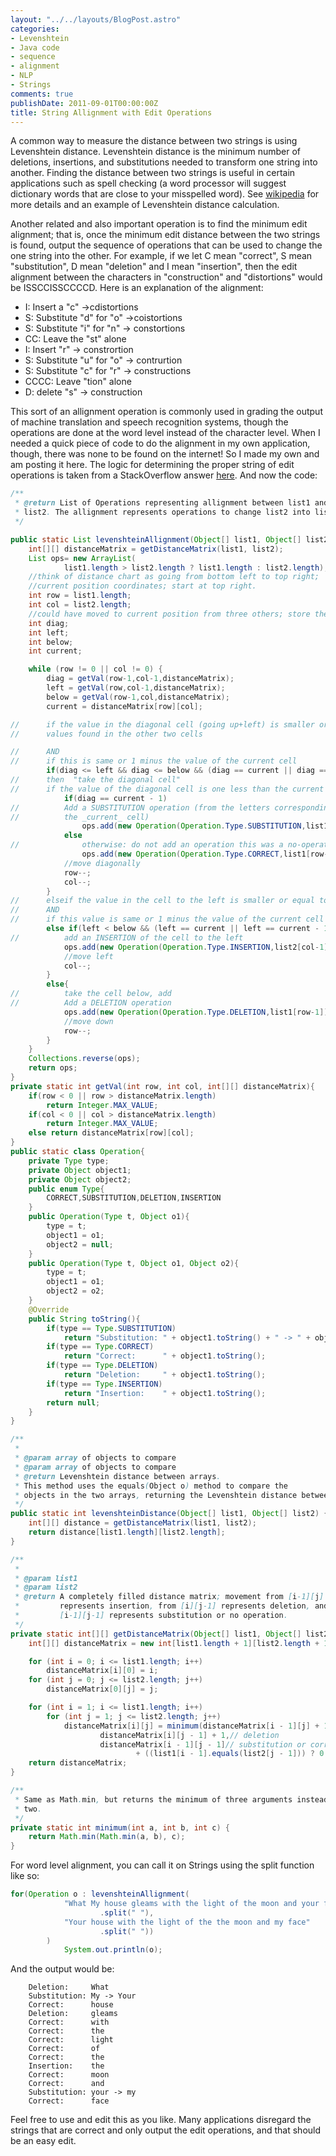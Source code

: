 ```yaml
---
layout: "../../layouts/BlogPost.astro"
categories:
- Levenshtein
- Java code
- sequence
- alignment
- NLP
- Strings
comments: true
publishDate: 2011-09-01T00:00:00Z
title: String Allignment with Edit Operations
---
```


A common way to measure the distance between two strings is using Levenshtein distance. Levenshtein distance is the minimum number of deletions, insertions, and substitutions needed to transform one string into another. Finding the distance between two strings is useful in certain applications such as spell checking (a word processor will suggest dictionary words that are close to your misspelled word). See [wikipedia](http://en.wikipedia.org/wiki/Levenshtein_distance) for more details and an example of Levenshtein distance calculation.

Another related and also important operation is to find the minimum edit alignment; that is, once the minimum edit distance between the two strings is found, output the sequence of operations that can be used to change the one string into the other. For example, if we let C mean "correct", S mean "substitution", D mean "deletion" and I mean "insertion", then the edit alignment between the characters in "construction" and "distortions" would be ISSCCISSCCCCD. Here is an explanation of the alignment:

* I: Insert a "c" ->cdistortions
* S: Substitute "d" for "o" ->coistortions
* S: Substitute "i" for "n" -> constortions
* CC: Leave the "st" alone
* I: Insert "r" -> constrortion
* S: Substitute "u" for "o" -> contrurtion
* S: Substitute "c" for "r" -> constructions
* CCCC: Leave "tion" alone
* D: delete "s" -> construction

 This sort of an allignment operation is commonly used in grading the output of machine translation and speech recognition systems, though the operations are done at the word level instead of the character level. When I needed a quick piece of code to do the alignment in my own application, though, there was none to be found on the internet! So I made my own and am posting it here. The logic for determining the proper string of edit operations is taken from a StackOverflow answer [here](http://stackoverflow.com/questions/5849139/levenshtein-distance-inferring-the-edit-operations-from-the-matrix/5861206#5861206). And now the code:

``` java
/**
 * @return List of Operations representing allignment between list1 and
 * list2. The allignment represents operations to change list2 into list1.
 */

public static List levenshteinAllignment(Object[] list1, Object[] list2) {
    int[][] distanceMatrix = getDistanceMatrix(list1, list2);
    List ops= new ArrayList(
            list1.length > list2.length ? list1.length : list2.length);
    //think of distance chart as going from bottom left to top right;
    //current position coordinates; start at top right.
    int row = list1.length;
    int col = list2.length;
    //could have moved to current position from three others; store their scores here.
    int diag;
    int left;
    int below;
    int current;

    while (row != 0 || col != 0) {
        diag = getVal(row-1,col-1,distanceMatrix);
        left = getVal(row,col-1,distanceMatrix);
        below = getVal(row-1,col,distanceMatrix);
        current = distanceMatrix[row][col];

//      if the value in the diagonal cell (going up+left) is smaller or equal to the
//      values found in the other two cells

//      AND
//      if this is same or 1 minus the value of the current cell
        if(diag <= left && diag <= below && (diag == current || diag == current - 1)){
//      then  "take the diagonal cell"
//      if the value of the diagonal cell is one less than the current cell:
            if(diag == current - 1)
//          Add a SUBSTITUTION operation (from the letters corresponding to
//          the _current_ cell)
                ops.add(new Operation(Operation.Type.SUBSTITUTION,list1[row-1],list2[col-1]));
            else
//              otherwise: do not add an operation this was a no-operation.
                ops.add(new Operation(Operation.Type.CORRECT,list1[row-1]));
            //move diagonally
            row--;
            col--;
        }
//      elseif the value in the cell to the left is smaller or equal to the value of the cell below current cell
//      AND
//      if this value is same or 1 minus the value of the current cell
        else if(left < below && (left == current || left == current - 1)){
//          add an INSERTION of the cell to the left
            ops.add(new Operation(Operation.Type.INSERTION,list2[col-1]));
            //move left
            col--;
        }
        else{
//          take the cell below, add
//          Add a DELETION operation
            ops.add(new Operation(Operation.Type.DELETION,list1[row-1]));
            //move down
            row--;
        }
    }
    Collections.reverse(ops);
    return ops;
}
private static int getVal(int row, int col, int[][] distanceMatrix){
    if(row < 0 || row > distanceMatrix.length)
        return Integer.MAX_VALUE;
    if(col < 0 || col > distanceMatrix.length)
        return Integer.MAX_VALUE;
    else return distanceMatrix[row][col];
}
public static class Operation{
    private Type type;
    private Object object1;
    private Object object2;
    public enum Type{
        CORRECT,SUBSTITUTION,DELETION,INSERTION
    }
    public Operation(Type t, Object o1){
        type = t;
        object1 = o1;
        object2 = null;
    }
    public Operation(Type t, Object o1, Object o2){
        type = t;
        object1 = o1;
        object2 = o2;
    }
    @Override
    public String toString(){
        if(type == Type.SUBSTITUTION)
            return "Substitution: " + object1.toString() + " -> " + object2.toString();
        if(type == Type.CORRECT)
            return "Correct:      " + object1.toString();
        if(type == Type.DELETION)
            return "Deletion:     " + object1.toString();
        if(type == Type.INSERTION)
            return "Insertion:    " + object1.toString();
        return null;
    }
}

/**
 *
 * @param array of objects to compare
 * @param array of objects to compare
 * @return Levenshtein distance between arrays.
 * This method uses the equals(Object o) method to compare the
 * objects in the two arrays, returning the Levenshtein distance between them.
 */
public static int levenshteinDistance(Object[] list1, Object[] list2) {
    int[][] distance = getDistanceMatrix(list1, list2);
    return distance[list1.length][list2.length];
}

/**
 *
 * @param list1
 * @param list2
 * @return A completely filled distance matrix; movement from [i-1][j]
 *         represents insertion, from [i][j-1] represents deletion, and from
 *         [i-1][j-1] represents substitution or no operation.
 */
private static int[][] getDistanceMatrix(Object[] list1, Object[] list2) {
    int[][] distanceMatrix = new int[list1.length + 1][list2.length + 1];

    for (int i = 0; i <= list1.length; i++)
        distanceMatrix[i][0] = i;
    for (int j = 0; j <= list2.length; j++)
        distanceMatrix[0][j] = j;

    for (int i = 1; i <= list1.length; i++)
        for (int j = 1; j <= list2.length; j++)
            distanceMatrix[i][j] = minimum(distanceMatrix[i - 1][j] + 1,// insertion
                    distanceMatrix[i][j - 1] + 1,// deletion
                    distanceMatrix[i - 1][j - 1]// substitution or correct
                            + ((list1[i - 1].equals(list2[j - 1])) ? 0 : 1));
    return distanceMatrix;
}

/**
 * Same as Math.min, but returns the minimum of three arguments instead of
 * two.
 */
private static int minimum(int a, int b, int c) {
    return Math.min(Math.min(a, b), c);
}
```

For word level alignment, you can call it on Strings using the split function like so:

``` java
for(Operation o : levenshteinAllignment(
            "What My house gleams with the light of the moon and your face"
                    .split(" "),
            "Your house with the light of the the moon and my face"
                    .split(" "))
        )
            System.out.println(o);

```

And the output would be:

```no-highlight
    Deletion:     What
    Substitution: My -> Your
    Correct:      house
    Deletion:     gleams
    Correct:      with
    Correct:      the
    Correct:      light
    Correct:      of
    Correct:      the
    Insertion:    the
    Correct:      moon
    Correct:      and
    Substitution: your -> my
    Correct:      face
```

Feel free to use and edit this as you like. Many applications disregard the strings that are correct and only output the edit operations, and that should be an easy edit.
